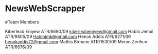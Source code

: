 # NewsWebScrapper

#Team Members

Kiberleab Eniyew ATR/6680/09 kiberleabeniyew@gmail.com
Habib Jemal ATR/9805/09  Habibjmk@gmail.com
Henok Addis ATR/6271/09 henokaddis72@gmail.com
Mathis Birhane ATR/1530/09 
Meron Zerihun ATR/6676/09
